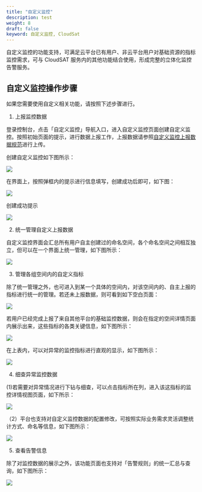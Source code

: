 ```yaml
---
title: "自定义监控"
description: test
weight: 8
draft: false
keyword: 自定义监控, CloudSat
---
```


自定义监控的功能支持，可满足云平台已有用户、非云平台用户对基础资源的指标监控需求，可与 CloudSAT 服务内的其他功能结合使用，形成完整的立体化监控告警服务。

## 自定义监控操作步骤
如果您需要使用自定义相关功能，请按照下述步骤进行。

1. 上报监控数据

登录控制台，点击「自定义监控」导航入口，进入自定义监控页面创建自定义监控。按照初始页面的提示，进行数据上报工作，上报数据请参照[自定义监控上报数据规范](../upload_monitor_data)进行上传。

创建自定义监控如下图所示：

![](../_images/20201102102144.png)

在界面上，按照弹框内的提示进行信息填写，创建成功后即可，如下图：

![](../_images/20201102102405.png)

创建成功提示

![](../_images/20201102102644.png)


2. 统一管理自定义上报数据

自定义监控界面会汇总所有用户自主创建过的命名空间，各个命名空间之间相互独立，但可以在一个界面上统一管理，如下图所示：

![](../_images/20201102102921.png)

3. 管理各组空间内的自定义指标

除了统一管理之外，也可进入到某一个具体的空间内，对该空间内的、自主上报的指标进行统一的管理。若还未上报数据，则可看到如下空白页面：

![](../_images/20201102102943.png)

若用户已经完成上报了来自其他平台的基础监控数据，则会在指定的空间详情页面内展示出来，这些指标的各类关键信息，如下图所示：

![](../_images/20201210144511.png)

在上表内，可以对异常的监控指标进行直观的显示，如下图所示：

![](../_images/20201210144621.png)

4. 细查异常监控数据

 (1)若需要对异常情况进行下钻与细查，可以点击指标所在列，进入该这指标的监控详情视图页面，如下所示：

![](../_images/20201210144823.png)

（2）平台也支持对自定义监控数据的配置修改，可按照实际业务需求灵活调整统计方式、命名等信息，如下图所示：

![](../_images/20201210144822.png)

5. 查看告警信息

除了对监控数据的展示之外，该功能页面也支持对「告警规则」的统一汇总与查询，如下图所示：

![](../_images/20201210144923.png)
